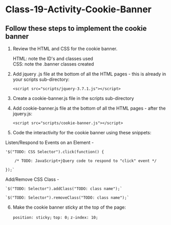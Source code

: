 # Class-19-Activity-Cookie-Banner

## Follow these steps to implement the cookie banner

1. Review the HTML and CSS for the cookie banner.
   
   HTML:  note the ID's and classes used<br>
   CSS:  note the .banner classes created

2.  Add jquery .js file at the bottom of all the HTML pages - this is already in your scripts sub-directory:
   
     `<script src="scripts/jquery-3.7.1.js"></script>`

3.  Create a cookie-banner.js file in the scripts sub-directory

4.  Add cookie-banner.js file at the bottom of all the HTML pages - after the jquery.js:
   
     `<script src="scripts/cookie-banner.js"></script>`

5. Code the interactivity for the cookie banner using these snippets:

Listen/Respond to Events on an Element - 

    '$("TODO: CSS Selector").click(function() {
    
        /* TODO: JavaScript+jQuery code to respond to "click" event */
    
    });`

Add/Remove CSS Class - 

    `$("TODO: Selector").addClass("TODO: class name");`

    `$("TODO: Selector").removeClass("TODO: class name");`

6.  Make the cookie banner sticky at the top of the page:

    `position: sticky;`
    `top: 0;`
    `z-index: 10;`